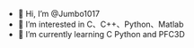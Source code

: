 - 👋 Hi, I’m @Jumbo1017
- 👀 I’m interested in C、C++、Python、Matlab
- 🌱 I’m currently learning C Python and PFC3D

<!---
Jumbo1017/Jumbo1017 is a ✨ special ✨ repository because its `README.md` (this file) appears on your GitHub profile.
You can click the Preview link to take a look at your changes.
--->
